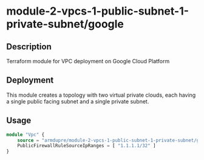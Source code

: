 # module-2-vpcs-1-public-subnet-1-private-subnet/google

## Description
Terraform module for VPC deployment on Google Cloud Platform

## Deployment
This module creates a topology with two virtual private clouds, each having a single public facing subnet and a single private subnet.

## Usage
```tf
module "Vpc" {
	source = "armdupre/module-2-vpcs-1-public-subnet-1-private-subnet/google"
	PublicFirewallRuleSourceIpRanges = [ "1.1.1.1/32" ]
}
```